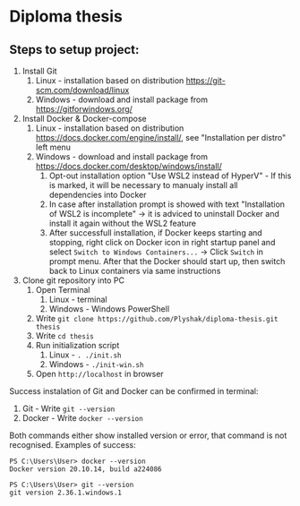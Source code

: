 Diploma thesis
=================

Steps to setup project:
-----------------

1. Install Git
    1. Linux - installation based on distribution https://git-scm.com/download/linux
    2. Windows - download and install package from https://gitforwindows.org/ 
2. Install Docker & Docker-compose
    1. Linux - installation based on distribution https://docs.docker.com/engine/install/, see "Installation per distro" left menu
    2. Windows - download and install package from https://docs.docker.com/desktop/windows/install/
       1. Opt-out installation option "Use WSL2 instead of HyperV" - If this is marked, it will be necessary to manualy install all dependencies into Docker
       2. In case after installation prompt is showed with text "Installation of WSL2 is incomplete" -> it is adviced to uninstall Docker and install it again without the WSL2 feature
       3. After successfull installation, if Docker keeps starting and stopping, right click on Docker icon in right startup panel and select `Switch to Windows Containers...` -> Click `Switch` in prompt menu. After that the Docker should start up, then switch back to Linux containers via same instructions
3. Clone git repository into PC
    1. Open Terminal
        1. Linux - terminal
        2. Windows - Windows PowerShell
    2. Write `git clone https://github.com/Plyshak/diploma-thesis.git thesis`
    3. Write `cd thesis`
    4. Run initialization script
        1. Linux - `. ./init.sh`
        2. Windows - `./init-win.sh`
    5. Open `http://localhost` in browser

Success instalation of Git and Docker can be confirmed in terminal:
1. Git - Write `git --version`
2. Docker - Write `docker --version`

Both commands either show installed version or error, that command is not recognised.
Examples of success:

```
PS C:\Users\User> docker --version
Docker version 20.10.14, build a224086

PS C:\Users\User> git --version
git version 2.36.1.windows.1
```
